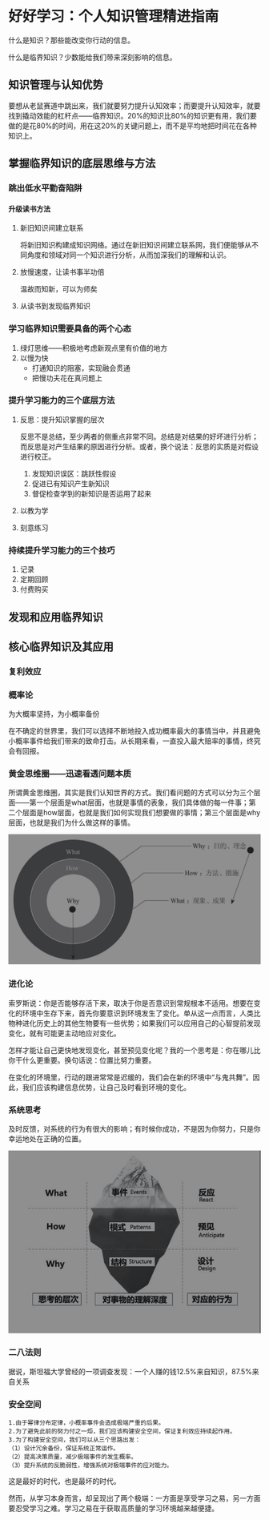 # 好好学习：个人知识管理精进指南

什么是知识？那些能改变你行动的信息。

什么是临界知识？少数能给我们带来深刻影响的信息。

## 知识管理与认知优势

要想从老鼠赛道中跳出来，我们就要努力提升认知效率；而要提升认知效率，就要找到撬动效能的杠杆点——临界知识。20%的知识比80%的知识更有用，我们要做的是花80%的时间，用在这20%的关键问题上，而不是平均地把时间花在各种知识上。

## 掌握临界知识的底层思维与方法

### 跳出低水平勤奋陷阱

#### 升级读书方法

1. 新旧知识间建立联系

   将新旧知识构建成知识网络。通过在新旧知识间建立联系网，我们便能够从不同角度和领域对同一个知识进行分析，从而加深我们的理解和认识。

2. 放慢速度，让读书事半功倍

   温故而知新，可以为师矣

3. 从读书到发现临界知识

### 学习临界知识需要具备的两个心态

1. 绿灯思维——积极地考虑新观点里有价值的地方
2. 以慢为快
   * 打通知识的阻塞，实现融会贯通
   * 把慢功夫花在真问题上

### 提升学习能力的三个底层方法

1. 反思：提升知识掌握的层次

   反思不是总结，至少两者的侧重点非常不同。总结是对结果的好坏进行分析；而反思是对产生结果的原因进行分析。或者，换个说法：反思的实质是对假设进行校正。

   1. 发现知识误区：跳跃性假设
   2. 促进已有知识产生新知识
   3. 督促检查学到的新知识是否运用了起来

2. 以教为学
3. 刻意练习

### 持续提升学习能力的三个技巧

1. 记录
2. 定期回顾
3. 付费购买

## 发现和应用临界知识



## 核心临界知识及其应用

### 复利效应

### 概率论

为大概率坚持，为小概率备份

在不确定的世界里，我们可以选择不断地投入成功概率最大的事情当中，并且避免小概率事件给我们带来的致命打击。从长期来看，一直投入最大赔率的事情，终究会有回报。

### 黄金思维圈——迅速看透问题本质

所谓黄金思维圈，其实是我们认知世界的方式。我们看问题的方式可以分为三个层面——第一个层面是what层面，也就是事情的表象，我们具体做的每一件事；第二个层面是how层面，也就是我们如何实现我们想要做的事情；第三个层面是why层面，也就是我们为什么做这样的事情。

![](../img/golden_circle_thought.png)

### 进化论

索罗斯说：你是否能够存活下来，取决于你是否意识到常规根本不适用。想要在变化的环境中生存下来，首先你要意识到环境发生了变化。单从这一点而言，人类比物种进化历史上的其他生物要有一些优势；如果我们可以应用自己的心智提前发现变化，就有可能更主动地应对变化。

怎样才能让自己更快地发现变化，甚至预见变化呢？我的一个思考是：你在哪儿比你干什么更重要。换句话说：位置比努力重要。



在变化的环境里，行动的跟进常常是迟缓的，我们会在新的环境中“与鬼共舞”。因此，我们应该构建信息优势，让自己及时看到环境的变化。



### 系统思考

及时反馈，对系统的行为有很大的影响；有时候你成功，不是因为你努力，只是你幸运地处在正确的位置。

![](../img/system_thinking.png)



### 二八法则

据说，斯坦福大学曾经的一项调查发现：一个人赚的钱12.5%来自知识，87.5%来自关系

### 安全空间

```
1.由于幂律分布定律，小概率事件会造成极端严重的后果。
2.为了避免此前的努力付之一炬，我们应该构建安全空间，保证复利效应持续起作用。
3.为了构建安全空间，我们可以从三个思路出发：
（1）设计冗余备份，保证系统正常运作。
（2）提高决策质量，减少极端事件的发生概率。
（3）提升系统的反脆弱性，增强系统对极端事件的应对能力。
```



这是最好的时代，也是最坏的时代。

然而，从学习本身而言，却呈现出了两个极端：一方面是享受学习之易，另一方面要忍受学习之难。学习之易在于获取高质量的学习环境越来越便捷。